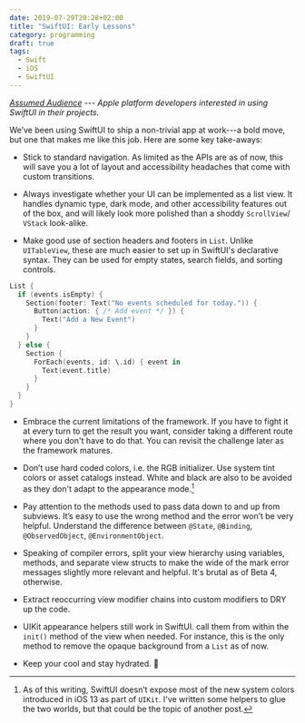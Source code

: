 ```yaml
---
date: 2019-07-29T20:28+02:00
title: "SwiftUI: Early Lessons"
category: programming
draft: true
tags:
  - Swift
  - iOS
  - SwiftUI
---
```


*[Assumed Audience](https://www.chriskrycho.com/2018/assumed-audiences.html) 
--- Apple platform developers interested in using SwiftUI in their projects.*

We’ve been using SwiftUI to ship a non-trivial app at work---a bold move, but one that makes me like this job. Here are some key take-aways:

* Stick to standard navigation. As limited as the APIs are as of now, this will save you a lot of layout and accessibility headaches that come with custom transitions.

* Always investigate whether your UI can be implemented as a list view. It handles dynamic type, dark mode, and other accessibility features out of the box, and will likely look more polished than a shoddy  `ScrollView`/ `VStack` look-alike.

* Make good use of section headers and footers in `List`. Unlike `UITableView`, these are much easier to set up in SwiftUI's declarative syntax. They can be used for empty states, search fields, and sorting controls.

```swift
List {
  if (events.isEmpty) {
    Section(footer: Text("No events scheduled for today.")) {
      Button(action: { /* Add event */ }) {
        Text("Add a New Event")
      }
    }
  } else {
    Section {
      ForEach(events, id: \.id) { event in
        Text(event.title)
      }
    }
  }
}
```

* Embrace the current limitations of the framework. If you have to fight it at every turn to get the result you want, consider taking a different route where you don't have to do that. You can revisit the challenge later as the framework matures.

* Don’t use hard coded colors, i.e. the RGB initializer. Use system tint colors or asset catalogs instead. White and black are also to be avoided as they don't adapt to the appearance mode.[^1]

* Pay attention to the methods used to pass data down to and up from subviews. It’s easy to use the wrong method and the error won’t be very helpful. Understand the difference between `@State`, `@Binding`, `@ObservedObject`, `@EnvironmentObject`.

* Speaking of compiler errors, split your view hierarchy using variables, methods, and separate view structs to make the wide of the mark error messages slightly more relevant and helpful. It's brutal as of Beta 4, otherwise.

* Extract reoccurring view modifier chains into custom modifiers to DRY up the code.

* UIKit appearance helpers still work in SwiftUI. call them from within the `init()` method of the view when needed. For instance, this is the only method to remove the opaque background from a `List` as of now.

* Keep your cool and stay hydrated. 🥤

[^1]: As of this writing, SwiftUI doesn’t expose most of the new system colors introduced in iOS 13 as part of `UIKit`. I've written some helpers to glue the two worlds, but that could be the topic of another post.
